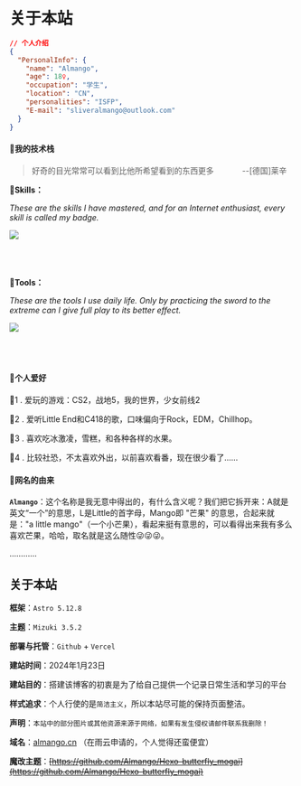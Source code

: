 # 关于本站
<!-- 
This website is built with the **Astro** framework using the [Mizuki](https://github.com/matsuzaka-yuki/mizuki) theme.

::github{repo="matsuzaka-yuki/Mizuki"} -->
```json
// 个人介绍
{
  "PersonalInfo": {
    "name": "Almango",
    "age": 18♀,
    "occupation": "学生",
    "location": "CN",
    "personalities": "ISFP",
    "E-mail": "sliveralmango@outlook.com"
  }
}
```
<!-- >赛博旅人你们好OwO，我叫啊芒果（Almango）
>
>是个爱躺平，游手好闲，整日沉浸在幻想的废物大学生。
>
>绎眼丁真鉴定为：<span><a href="https://www.16personalities.com/ch/isfp-%E4%BA%BA%E6%A0%BC">ISFP-T</a></span>人格
> -->

#### 🎯我的技术栈
>好奇的目光常常可以看到比他所希望看到的东西更多   &emsp;&emsp;&emsp;             --[德国]莱辛


<b>🥝Skills：</b>

*These are the skills I have mastered, and for an Internet enthusiast, every skill is called my badge.*

<img src="http://testingcf.jsdelivr.net/gh/Almango/Blog_imgbed@main/about/skill.svg" style="float: left; margin-right: 10px;" /><br><br><br><br>
                                                                                     
                                                                                           
<b>🥝Tools：</b>

*These are the tools I use daily life. Only by practicing the sword to the extreme can I give full play to its better effect.*

<img src="http://testingcf.jsdelivr.net/gh/Almango/Blog_imgbed@main/about/tool.svg" style="float: left; margin-right: 10px;" /><br><br><br><br>
                                                                           


#### 🎸个人爱好

🥝1 . 爱玩的游戏：CS2，战地5，我的世界，少女前线2

🎵2 . 爱听Little End和C418的歌，口味偏向于Rock，EDM，Chillhop。

🍕3 . 喜欢吃冰激凌，雪糕，和各种各样的水果。

🎈4 . 比较社恐，不太喜欢外出，以前喜欢看番，现在很少看了......



#### 🍚网名的由来

**`Almango`**：这个名称是我无意中得出的，有什么含义呢？我们把它拆开来：A就是英文“一个”的意思，L是Little的首字母，Mango即 "芒果" 的意思，合起来就是："a little mango"（一个小芒果），看起来挺有意思的，可以看得出来我有多么喜欢芒果，哈哈，取名就是这么随性😜😜😜。

…………

## 关于本站

**框架**：`Astro 5.12.8`

<!-- 3.3, 3.4 -->
**主题**：`Mizuki 3.5.2`

**部署与托管**：`Github` + `Vercel`

**建站时间**：2024年1月23日

**建站目的**：搭建该博客的初衷是为了给自己提供一个记录日常生活和学习的平台

**样式追求**：个人行使的是`简洁主义`，所以本站尽可能的保持页面整洁。
<!-- 【样式灵感来源：[贰猹の小窝](https://noionion.top/)】 -->
**声明**：`本站中的部分图片或其他资源来源于网络，如果有发生侵权请邮件联系我删除！`

**域名**：[almango.cn](almango.cn) （在雨云申请的，个人觉得还蛮便宜）

**魔改主题**：<del>[https://github.com/Almango/Hexo-butterfly_mogai](https://github.com/Almango/Hexo-butterfly_mogai)</del>


<!-- ::github{repo="matsuzaka-yuki/Mizuki"} -->